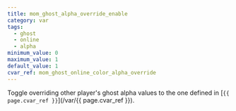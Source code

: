```yaml
---
title: mom_ghost_alpha_override_enable
category: var
tags:
  - ghost
  - online
  - alpha
minimum_value: 0
maximum_value: 1
default_value: 1
cvar_ref: mom_ghost_online_color_alpha_override
---
```


Toggle overriding other player's ghost alpha values to the one defined in [`{{ page.cvar_ref }}`](/var/{{ page.cvar_ref }}).